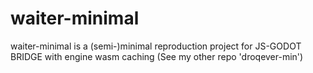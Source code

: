 # waiter-minimal
waiter-minimal is a (semi-)minimal reproduction project for JS-GODOT BRIDGE with engine wasm caching (See my other repo 'droqever-min')
